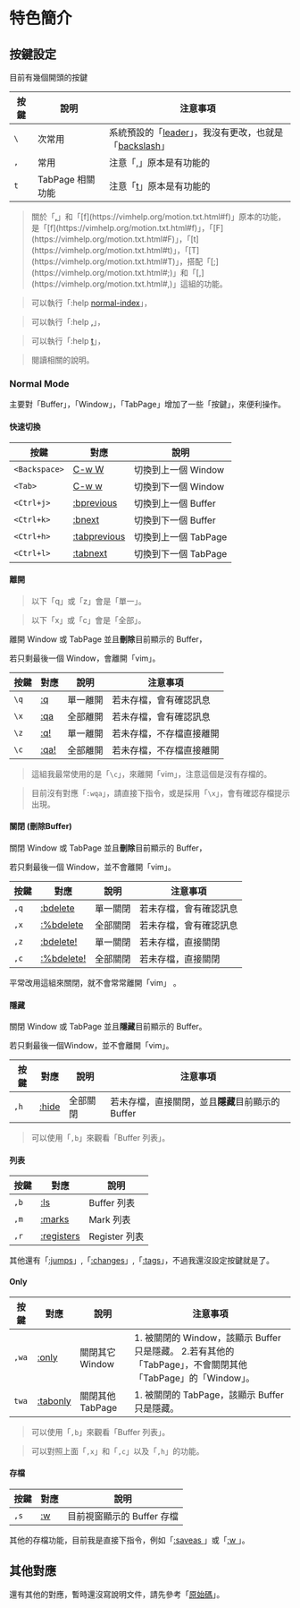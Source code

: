 
# 特色簡介

## 按鍵設定

目前有幾個開頭的按鍵

| 按鍵 | 說明 | 注意事項 |
| --- | --- | --- |
| `\` | 次常用 | 系統預設的「[leader](https://vimhelp.org/map.txt.html#mapleader)」，我沒有更改，也就是「[backslash](https://vimhelp.org/intro.txt.html#backslash)」 |
| `,` | 常用 | 注意「[,](https://vimhelp.org/motion.txt.html#,)」原本是有功能的 |
| `t` | TabPage 相關功能 | 注意「[t](https://vimhelp.org/motion.txt.html#t)」原本是有功能的 |

> 關於「[,](https://vimhelp.org/motion.txt.html#,)」和「[f](https://vimhelp.org/motion.txt.html#f)」原本的功能，是「[f](https://vimhelp.org/motion.txt.html#f)」，「[F](https://vimhelp.org/motion.txt.html#F)」，「[t](https://vimhelp.org/motion.txt.html#t)」，「[T](https://vimhelp.org/motion.txt.html#T)」，搭配「[;](https://vimhelp.org/motion.txt.html#;)」和「[,](https://vimhelp.org/motion.txt.html#,)」這組的功能。

> 可以執行「:help [normal-index](https://vimhelp.org/index.txt.html#normal-index)」，

> 可以執行「:help [,](https://vimhelp.org/motion.txt.html#,)」，

> 可以執行「:help [t](https://vimhelp.org/motion.txt.html#t)」，

> 閱讀相關的說明。

### Normal Mode

主要對「Buffer」，「Window」，「TabPage」增加了一些「按鍵」，來便利操作。

#### 快速切換

| 按鍵 | 對應 | 說明 |
| --- | --- | --- |
| `<Backspace>` | [C-w W](https://vimhelp.org/windows.txt.html#CTRL-W_W) | 切換到上一個 Window |
| `<Tab>` | [C-w w](https://vimhelp.org/windows.txt.html#CTRL-W_w) | 切換到下一個 Window |
| `<Ctrl+j>` | [:bprevious](https://vimhelp.org/windows.txt.html#:bprevious) | 切換到上一個 Buffer |
| `<Ctrl+k>` | [:bnext](https://vimhelp.org/windows.txt.html#:bnext) | 切換到下一個 Buffer |
| `<Ctrl+h>` | [:tabprevious](https://vimhelp.org/tabpage.txt.html#:tabprevious) | 切換到上一個 TabPage |
| `<Ctrl+l>` | [:tabnext](https://vimhelp.org/tabpage.txt.html#:tabnext) | 切換到下一個 TabPage |

#### 離開

> 以下「q」或「z」會是「單一」。

> 以下「x」或「c」會是「全部」。

離開 Window 或 TabPage 並且**刪除**目前顯示的 Buffer，

若只剩最後一個 Window，會離開「vim」。

| 按鍵 | 對應 | 說明 | 注意事項 |
| --- | --- | --- | --- |
| `\q` | [:q](https://vimhelp.org/editing.txt.html#:q) | 單一離開 | 若未存檔，會有確認訊息 |
| `\x` | [:qa](https://vimhelp.org/editing.txt.html#:qa) | 全部離開 | 若未存檔，會有確認訊息 |
| `\z` | [:q!](https://vimhelp.org/editing.txt.html#:q) | 單一離開 | 若未存檔，不存檔直接離開 |
| `\c` | [:qa!](https://vimhelp.org/editing.txt.html#:qa) | 全部離開 | 若未存檔，不存檔直接離開 |

> 這組我最常使用的是「`\c`」，來離開「vim」，注意這個是沒有存檔的。

> 目前沒有對應「`:wqa`」，請直接下指令，或是採用「`\x`」，會有確認存檔提示出現。

#### 關閉 (刪除Buffer)

關閉 Window 或 TabPage 並且**刪除**目前顯示的 Buffer，

若只剩最後一個 Window，並不會離開「vim」。

| 按鍵 | 對應 | 說明 | 注意事項 |
| --- | --- | --- | --- |
| `,q` | [:bdelete](https://vimhelp.org/windows.txt.html#:bdelete) | 單一關閉 | 若未存檔，會有確認訊息 |
| `,x` | [:%bdelete](https://vimhelp.org/windows.txt.html#:bdelete) | 全部關閉 | 若未存檔，會有確認訊息 |
| `,z` | [:bdelete!](https://vimhelp.org/windows.txt.html#:bdelete) | 單一關閉 | 若未存檔，直接關閉 |
| `,c` | [:%bdelete!](https://vimhelp.org/windows.txt.html#:bdelete) | 全部關閉 | 若未存檔，直接關閉 |

平常改用這組來關閉，就不會常常離開「vim」 。

#### 隱藏

關閉 Window 或 TabPage 並且**隱藏**目前顯示的 Buffer。

若只剩最後一個Window，並不會離開「vim」。

| 按鍵 | 對應 | 說明 | 注意事項 |
| --- | --- | --- | --- |
| `,h` | [:hide](https://vimhelp.org/windows.txt.html#:hide) | 全部關閉 | 若未存檔，直接關閉，並且**隱藏**目前顯示的 Buffer|

> 可以使用「`,b`」來觀看「Buffer 列表」。


#### 列表

| 按鍵 | 對應 | 說明 |
| --- | --- | --- |
| `,b` | [:ls](https://vimhelp.org/windows.txt.html#:ls) | Buffer 列表 |
| `,m` | [:marks](https://vimhelp.org/motion.txt.html#:marks) | Mark 列表 |
| `,r` | [:registers](https://vimhelp.org/change.txt.html#:registers) | Register 列表 |

其他還有「[:jumps](https://vimhelp.org/motion.txt.html#:jumps)」,「[:changes](https://vimhelp.org/motion.txt.html#:changes)」,「[:tags](https://vimhelp.org/tagsrch.txt.html#:tags)」，不過我還沒設定按鍵就是了。

#### Only

| 按鍵 | 對應 | 說明 | 注意事項 |
| --- | --- | --- | --- |
| `,wa` | [:only](https://vimhelp.org/windows.txt.html#:only) | 關閉其它 Window | 1. 被關閉的 Window，該顯示 Buffer 只是隱藏。 2.若有其他的「TabPage」，不會關閉其他「TabPage」的「Window」。 |
| `twa` | [:tabonly](https://vimhelp.org/tabpage.txt.html#:tabonly) | 關閉其他 TabPage | 1. 被關閉的 TabPage，該顯示 Buffer 只是隱藏。 |

> 可以使用「`,b`」來觀看「Buffer 列表」。

> 可以對照上面「`,x`」和「`,c`」以及「`,h`」的功能。

#### 存檔

| 按鍵 | 對應 | 說明 |
| --- | --- | --- |
| `,s` | [:w](https://vimhelp.org/editing.txt.html#:w) | 目前視窗顯示的 Buffer 存檔 |

其他的存檔功能，目前我是直接下指令，例如「[:saveas ](https://vimhelp.org/editing.txt.html#:saveas)」或「[:w ](https://vimhelp.org/editing.txt.html#:w_f)」。


## 其他對應

還有其他的對應，暫時還沒寫說明文件，請先參考「[原始碼](https://github.com/samwhelp/tool-svim-core/blob/master/plugin/Svim.vim#L753)」。
